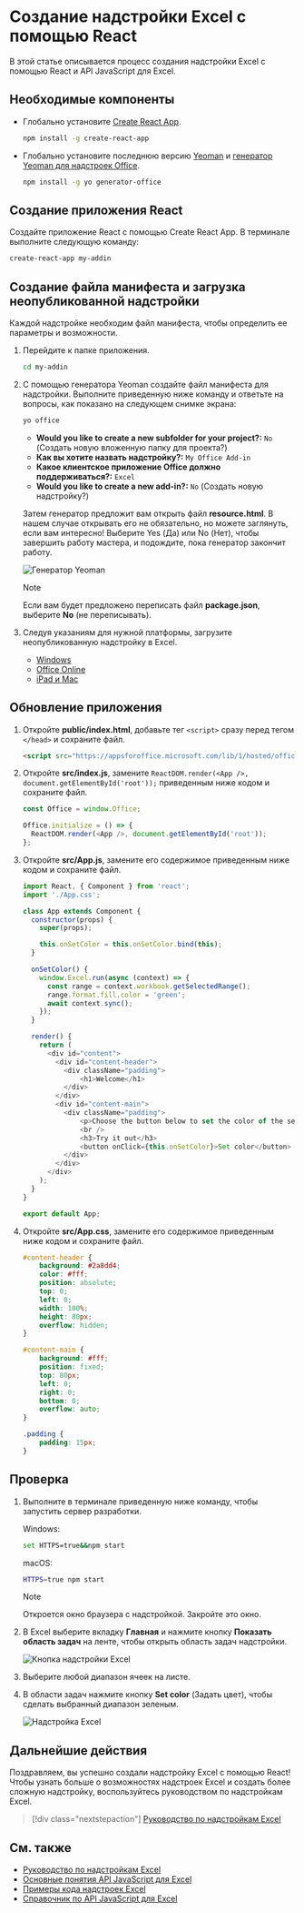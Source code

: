 # <a name="build-an-excel-add-in-using-react"></a>Создание надстройки Excel с помощью React

В этой статье описывается процесс создания надстройки Excel с помощью React и API JavaScript для Excel.

## <a name="prerequisites"></a>Необходимые компоненты

- Глобально установите [Create React App](https://github.com/facebookincubator/create-react-app).

    ```bash
    npm install -g create-react-app
    ```

- Глобально установите последнюю версию [Yeoman](https://github.com/yeoman/yo) и [генератор Yeoman для надстроек Office](https://github.com/OfficeDev/generator-office).

    ```bash
    npm install -g yo generator-office
    ```

## <a name="generate-a-new-react-app"></a>Создание приложения React

Создайте приложение React с помощью Create React App. В терминале выполните следующую команду:

```bash
create-react-app my-addin
```

## <a name="generate-the-manifest-file-and-sideload-the-add-in"></a>Создание файла манифеста и загрузка неопубликованной надстройки

Каждой надстройке необходим файл манифеста, чтобы определить ее параметры и возможности.

1. Перейдите к папке приложения.

    ```bash
    cd my-addin
    ```

2. С помощью генератора Yeoman создайте файл манифеста для надстройки. Выполните приведенную ниже команду и ответьте на вопросы, как показано на следующем снимке экрана:

    ```bash
    yo office
    ```

    - **Would you like to create a new subfolder for your project?:** `No` (Создать новую вложенную папку для проекта?)
    - **Как вы хотите назвать надстройку?:** `My Office Add-in`
    - **Какое клиентское приложение Office должно поддерживаться?:** `Excel`
    - **Would you like to create a new add-in?:** `No` (Создать новую надстройку?)

    Затем генератор предложит вам открыть файл **resource.html**. В нашем случае открывать его не обязательно, но можете заглянуть, если вам интересно! Выберите Yes (Да) или No (Нет), чтобы завершить работу мастера, и подождите, пока генератор закончит работу.

    ![Генератор Yeoman](../images/yo-office.png)
    
    > [!NOTE]
    > Если вам будет предложено переписать файл **package.json**, выберите **No** (не переписывать).

3. Следуя указаниям для нужной платформы, загрузите неопубликованную надстройку в Excel.

    - [Windows](../testing/create-a-network-shared-folder-catalog-for-task-pane-and-content-add-ins.md)
    - [Office Online](../testing/sideload-office-add-ins-for-testing.md#sideload-an-office-add-in-on-office-online)
    - [iPad и Mac](../testing/sideload-an-office-add-in-on-ipad-and-mac.md)

## <a name="update-the-app"></a>Обновление приложения

1. Откройте **public/index.html**, добавьте тег `<script>` сразу перед тегом `</head>` и сохраните файл.

    ```html
    <script src="https://appsforoffice.microsoft.com/lib/1/hosted/office.js"></script>
    ```

2. Откройте **src/index.js**, замените `ReactDOM.render(<App />, document.getElementById('root'));` приведенным ниже кодом и сохраните файл. 

    ```typescript
    const Office = window.Office;
    
    Office.initialize = () => {
      ReactDOM.render(<App />, document.getElementById('root'));
    };
    ```

3. Откройте **src/App.js**, замените его содержимое приведенным ниже кодом и сохраните файл. 

    ```js
    import React, { Component } from 'react';
    import './App.css';

    class App extends Component {
      constructor(props) {
        super(props);

        this.onSetColor = this.onSetColor.bind(this);
      }

      onSetColor() {
        window.Excel.run(async (context) => {
          const range = context.workbook.getSelectedRange();
          range.format.fill.color = 'green';
          await context.sync();
        });
      }

      render() {
        return (
          <div id="content">
            <div id="content-header">
              <div className="padding">
                  <h1>Welcome</h1>
              </div>
            </div>
            <div id="content-main">
              <div className="padding">
                  <p>Choose the button below to set the color of the selected range to green.</p>
                  <br />
                  <h3>Try it out</h3>
                  <button onClick={this.onSetColor}>Set color</button>
              </div>
            </div>
          </div>
        );
      }
    }

    export default App;
    ```

4. Откройте **src/App.css**, замените его содержимое приведенным ниже кодом и сохраните файл. 

    ```css
    #content-header {
        background: #2a8dd4;
        color: #fff;
        position: absolute;
        top: 0;
        left: 0;
        width: 100%;
        height: 80px; 
        overflow: hidden;
    }

    #content-main {
        background: #fff;
        position: fixed;
        top: 80px;
        left: 0;
        right: 0;
        bottom: 0;
        overflow: auto; 
    }

    .padding {
        padding: 15px;
    }
    ```

## <a name="try-it-out"></a>Проверка

1. Выполните в терминале приведенную ниже команду, чтобы запустить сервер разработки.

    Windows:
    ```bash
    set HTTPS=true&&npm start
    ```

    macOS:
    ```bash
    HTTPS=true npm start
    ```

   > [!NOTE]
   > Откроется окно браузера с надстройкой. Закройте это окно.

2. В Excel выберите вкладку **Главная** и нажмите кнопку **Показать область задач** на ленте, чтобы открыть область задач надстройки.

    ![Кнопка надстройки Excel](../images/excel-quickstart-addin-2b.png)

3. Выберите любой диапазон ячеек на листе.

4. В области задач нажмите кнопку **Set color** (Задать цвет), чтобы сделать выбранный диапазон зеленым.

    ![Надстройка Excel](../images/excel-quickstart-addin-2c.png)

## <a name="next-steps"></a>Дальнейшие действия

Поздравляем, вы успешно создали надстройку Excel с помощью React! Чтобы узнать больше о возможностях надстроек Excel и создать более сложную надстройку, воспользуйтесь руководством по надстройкам Excel.

> [!div class="nextstepaction"]
> [Руководство по надстройкам Excel](../tutorials/excel-tutorial-create-table.md)

## <a name="see-also"></a>См. также

* [Руководство по надстройкам Excel](../tutorials/excel-tutorial-create-table.md)
* [Основные понятия API JavaScript для Excel](../excel/excel-add-ins-core-concepts.md)
* [Примеры кода надстроек Excel](http://dev.office.com/code-samples#?filters=excel,office%20add-ins)
* [Справочник по API JavaScript для Excel](https://dev.office.com/reference/add-ins/excel/excel-add-ins-reference-overview)
